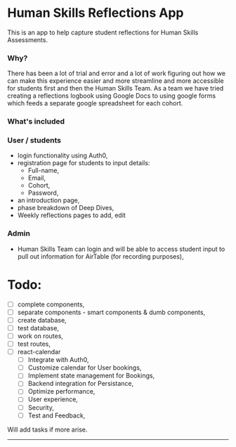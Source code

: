 # Human Skills Reflections App

This is an app to help capture student reflections for Human Skills Assessments. 

### Why?

There has been a lot of trial and error and a lot of work figuring out how we can make this experience easier and more streamline and more accessible for students first and then the Human Skills Team. As a team we have tried creating a reflections logbook using Google Docs to using google forms which feeds a separate google spreadsheet for each cohort.

### What's included

### User / students
* login functionality using Auth0,
* registration page for students to input details:
  - Full-name,
  - Email,
  - Cohort,
  - Password,
* an introduction page,
* phase breakdown of Deep Dives,
* Weekly reflections pages to add, edit

### Admin
* Human Skills Team can login and will be able to access student input to pull out information for AirTable (for recording purposes),

# Todo:

- [ ] complete components,
- [ ] separate components - smart components & dumb components,
- [ ] create database,
- [ ] test database,
- [ ] work on routes,
- [ ] test routes,
- [ ] react-calendar 
  - [ ] Integrate with Auth0,
  - [ ] Customize calendar for User bookings,
  - [ ] Implement state management for Bookings,
  - [ ] Backend integration for Persistance,
  - [ ] Optimize performance,
  - [ ] User experience,
  - [ ] Security,
  - [ ] Test and Feedback,

Will add tasks if more arise.

---
